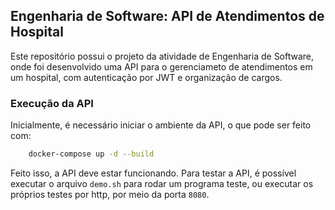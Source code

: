 ## Engenharia de Software: API de Atendimentos de Hospital

Este repositório possui o projeto da atividade de Engenharia de Software, onde foi desenvolvido uma API para o gerenciameto de atendimentos em um hospital, com autenticação por JWT e organização de cargos.

### Execução da API

Inicialmente, é necessário iniciar o ambiente da API, o que pode ser feito com:
```bash
    docker-compose up -d --build
```
Feito isso, a API deve estar funcionando. Para testar a API, é possível executar o arquivo `demo.sh` para rodar um programa teste, ou executar os próprios testes por http, por meio da porta `8080`.
